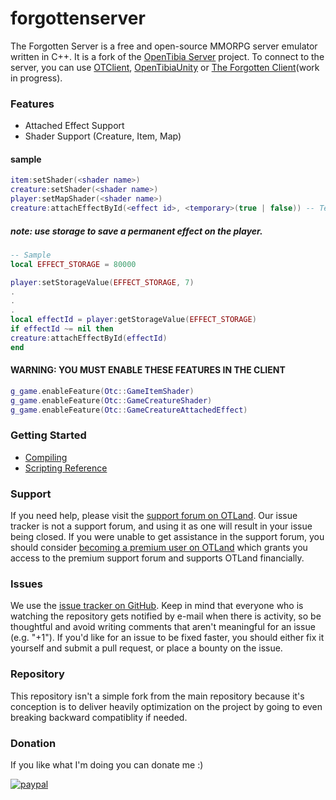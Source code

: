 forgottenserver
===============

The Forgotten Server is a free and open-source MMORPG server emulator written in C++. It is a fork of the [OpenTibia Server](https://github.com/opentibia/server) project. To connect to the server, you can use [OTClient](https://github.com/edubart/otclient), [OpenTibiaUnity](https://github.com/slavidodo/OpenTibia-Unity) or [The Forgotten Client](https://github.com/SaiyansKing/The-Forgotten-Client)(work in progress).

### Features

- Attached Effect Support
- Shader Support (Creature, Item, Map)

#### sample
```lua
item:setShader(<shader name>)
creature:setShader(<shader name>)
player:setMapShader(<shader name>)
creature:attachEffectById(<effect id>, <temporary>(true | false)) -- Temporary = does not save in character
```

##### note: use storage to save a permanent effect on the player.
```lua
-- Sample
local EFFECT_STORAGE = 80000

player:setStorageValue(EFFECT_STORAGE, 7)
.
.
.
local effectId = player:getStorageValue(EFFECT_STORAGE)
if effectId ~= nil then
creature:attachEffectById(effectId)
end
```

#### WARNING: YOU MUST ENABLE THESE FEATURES IN THE CLIENT
```lua
g_game.enableFeature(Otc::GameItemShader)
g_game.enableFeature(Otc::GameCreatureShader)
g_game.enableFeature(Otc::GameCreatureAttachedEffect)
```

### Getting Started

* [Compiling](https://github.com/otland/forgottenserver/wiki/Compiling)
* [Scripting Reference](https://github.com/otland/forgottenserver/wiki/Script-Interface)

### Support

If you need help, please visit the [support forum on OTLand](https://otland.net/forums/support.16/). Our issue tracker is not a support forum, and using it as one will result in your issue being closed. If you were unable to get assistance in the support forum, you should consider [becoming a premium user on OTLand](https://otland.net/account/upgrades) which grants you access to the premium support forum and supports OTLand financially.

### Issues

We use the [issue tracker on GitHub](https://github.com/SaiyansKing/forgottenserver/issues). Keep in mind that everyone who is watching the repository gets notified by e-mail when there is activity, so be thoughtful and avoid writing comments that aren't meaningful for an issue (e.g. "+1"). If you'd like for an issue to be fixed faster, you should either fix it yourself and submit a pull request, or place a bounty on the issue.

### Repository

This repository isn't a simple fork from the main repository because it's conception is to deliver heavily optimization on the project by going to even breaking backward compatiblity if needed.

### Donation
If you like what I'm doing you can donate me :)

[![paypal](https://www.paypalobjects.com/en_US/i/btn/btn_donateCC_LG.gif)](https://www.paypal.com/cgi-bin/webscr?cmd=_donations&business=jakubkubina@hotmail.com&rm=0&currency_code=USD)
